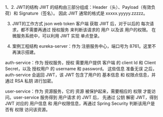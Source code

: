 1、2. JWT的结构
  JWT 的结构由三部分组成：Header（头）、Payload（有效负荷）和 Signature（签名）。
  因此 JWT 通常的格式是 xxxxx.yyyyy.zzzzz。
  
3. JWT的工作方式 json web token 
客户端 获取 JWT 后，对于以后的 每次请求，都不需要再通过 授权服务 来判断该请求的 用户 以及该 用户的权限。
在微服务系统中，可以利用 JWT 实现 单点登录。

4. 案例工程结构
eureka-server：作为 注册服务中心，端口号为 8761。这里不再演示搭建。

auth-service：作为 授权服务，授权 需要用户提供 客户端 的 client Id 和 Client Secret，以及 授权用户 的 username 和 password。
这些信息 准备无误 之后，auth-service 会返回 JWT，该 JWT 包含了用户的 基本信息 和 权限点信息，并通过 RSA 私钥 进行加密。

user-service：作为 资源服务，它的 资源 被保护起来，需要相应的 权限 才能访问。user-service 服务得到 用户请求 的 JWT 后，
先通过 公钥 解密 JWT，得到 JWT 对应的 用户信息 和 用户权限信息，再通过 Spring Security 判断该用户是否有 权限 访问该资源。
